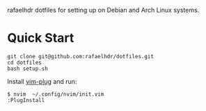 rafaelhdr dotfiles for setting up on Debian and Arch Linux systems.

# Quick Start

```
git clone git@github.com:rafaelhdr/dotfiles.git
cd dotfiles
bash setup.sh
```

Install [vim-plug](https://aur.archlinux.org/packages/vim-plug) and run:

```
$ nvim  ~/.config/nvim/init.vim
:PlugInstall
```
